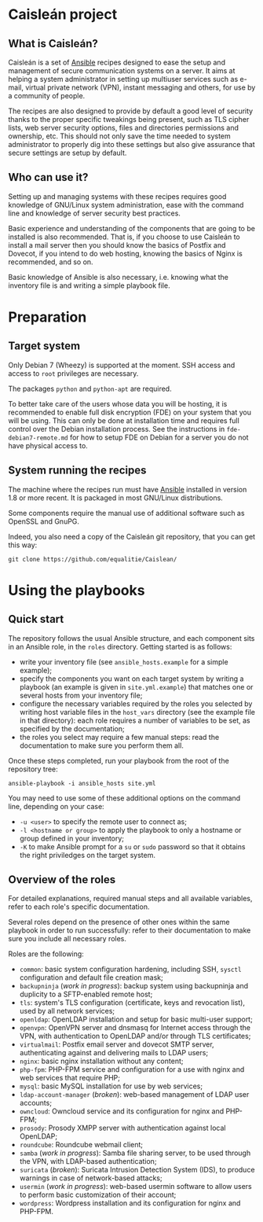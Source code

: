 # Caisleán project

## What is Caisleán?

Caisleán is a set of [Ansible](https://www.ansible.com) recipes designed to ease
the setup and management of secure communication systems on a server. It aims at
helping a system administrator in setting up multiuser services such as e-mail,
virtual private network (VPN), instant messaging and others, for use by a
community of people.

The recipes are also designed to provide by default a good level of security
thanks to the proper specific tweakings being present, such as TLS cipher lists,
web server security options, files and directories permissions and ownership,
etc. This should not only save the time needed to system administrator to
properly dig into these settings but also give assurance that secure settings
are setup by default.

## Who can use it?

Setting up and managing systems with these recipes requires good knowledge of
GNU/Linux system administration, ease with the command line and knowledge of
server security best practices.

Basic experience and understanding of the components that are going to be
installed is also recommended. That is, if you choose to use Caisleán to install
a mail server then you should know the basics of Postfix and Dovecot, if you
intend to do web hosting, knowing the basics of Nginx is recommended, and so on.

Basic knowledge of Ansible is also necessary, i.e. knowing what the inventory
file is and writing a simple playbook file.

# Preparation

## Target system

Only Debian 7 (Wheezy) is supported at the moment. SSH access and access to
`root` privileges are necessary.

The packages `python` and `python-apt` are required.

To better take care of the users whose data you will be hosting, it is
recommended to enable full disk encryption (FDE) on your system that you will be
using. This can only be done at installation time and requires full control over
the Debian installation process. See the instructions in `fde-debian7-remote.md`
for how to setup FDE on Debian for a server you do not have physical access to.

## System running the recipes

The machine where the recipes run must have [Ansible](https://www.ansible.com)
installed in version 1.8 or more recent. It is packaged in most GNU/Linux
distributions.

Some components require the manual use of additional software such as OpenSSL
and GnuPG.

Indeed, you also need a copy of the Caisleán git repository, that you can get
this way:

    git clone https://github.com/equalitie/Caislean/

# Using the playbooks

## Quick start

The repository follows the usual Ansible structure, and each component sits in
an Ansible role, in the `roles` directory. Getting started is as follows:

- write your inventory file (see `ansible_hosts.example` for a simple example);
- specify the components you want on each target system by writing a playbook
  (an example is given in `site.yml.example`) that matches one or several hosts
  from your inventory file;
- configure the necessary variables required by the roles you selected by
  writing host variable files in the `host_vars` directory (see the example
  file in that directory): each role requires a number of variables to be set,
  as specified by the documentation;
- the roles you select may require a few manual steps: read the documentation to
  make sure you perform them all.

Once these steps completed, run your playbook from the root of the repository
tree:

    ansible-playbook -i ansible_hosts site.yml

You may need to use some of these additional options on the command line,
depending on your case:

- `-u <user>` to specify the remote user to connect as;
- `-l <hostname or group>` to apply the playbook to only a hostname or group
  defined in your inventory;
- `-K` to make Ansible prompt for a `su` or `sudo` password so that it obtains
  the right priviledges on the target system.

## Overview of the roles

For detailed explanations, required manual steps and all available variables,
refer to each role's specific documentation.

Several roles depend on the presence of other ones within the same playbook in
order to run successfully: refer to their documentation to make sure you include
all necessary roles.

Roles are the following:

- `common`: basic system configuration hardening, including SSH, `sysctl`
  configuration and default file creation mask;
- `backupninja` (_work in progress_): backup system using backupninja and
  duplicity to a SFTP-enabled remote host;
- `tls`: system's TLS configuration (certificate, keys and revocation list),
  used by all network services;
- `openldap`: OpenLDAP installation and setup for basic multi-user support;
- `openvpn`: OpenVPN server and dnsmasq for Internet access through the VPN,
  with authentication to OpenLDAP and/or through TLS certificates;
- `virtualmail`: Postfix email server and dovecot SMTP server, authenticating
  against and delivering mails to LDAP users;
- `nginx`: basic nginx installation without any content;
- `php-fpm`: PHP-FPM service and configuration for a use with nginx and web
  services that require PHP;
- `mysql`: basic MySQL installation for use by web services;
- `ldap-account-manager` (_broken_): web-based management of LDAP user accounts;
- `owncloud`: Owncloud service and its configuration for nginx and PHP-FPM;
- `prosody`: Prosody XMPP server with authentication against local OpenLDAP;
- `roundcube`: Roundcube webmail client;
- `samba` (_work in progress_): Samba file sharing server, to be used through
  the VPN, with LDAP-based authentication;
- `suricata` (_broken_): Suricata Intrusion Detection System (IDS), to produce
  warnings in case of network-based attacks;
- `usermin` (_work in progress_): web-based usermin software to allow users to
  perform basic customization of their account;
- `wordpress`: Wordpress installation and its configuration for nginx and
  PHP-FPM.
